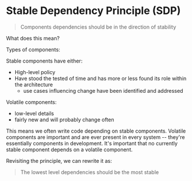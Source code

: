 # Stable Dependency Principle (SDP)

> Components dependencies should be in the direction of stability

What does this mean?

Types of components:

Stable components have either:
- High-level policy
- Have stood  the tested of time and has more or less found its role within the architecture
  - use cases influencing change have been identified and addressed

Volatile components:
- low-level details
- fairly new and will probably change often

This means we often write code depending on stable components.  Volatile components are important and are ever present in every system -- they're essentially components in development.  It's important that no currently stable component depends on a volatile component.

Revisiting the principle, we can rewrite it as:

> The lowest level dependencies should be the most stable